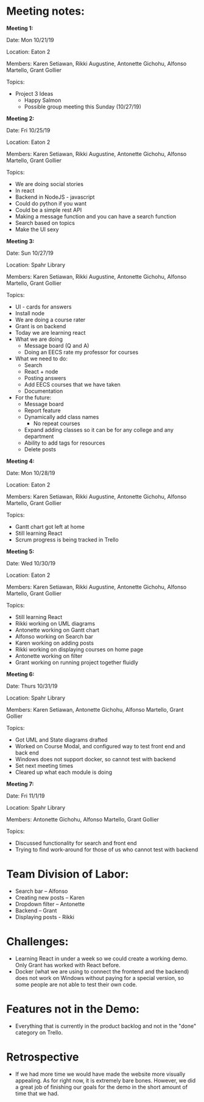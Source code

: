 # Meeting notes:

**Meeting 1:**

Date: Mon 10/21/19

Location: Eaton 2

Members: Karen Setiawan, Rikki Augustine, Antonette Gichohu, Alfonso Martello, Grant Gollier

Topics:
- Project 3 Ideas
  - Happy Salmon
  - Possible group meeting this Sunday (10/27/19)

**Meeting 2:**

Date: Fri 10/25/19

Location: Eaton 2

Members: Karen Setiawan, Rikki Augustine, Antonette Gichohu, Alfonso Martello, Grant Gollier

Topics:
- We are doing social stories
- In react
- Backend in NodeJS - javascript
- Could do python if you want
- Could be a simple rest API
- Making a message function and you can have a search function
- Search based on topics
- Make the UI sexy

**Meeting 3:**

Date: Sun 10/27/19

Location: Spahr Library

Members: Karen Setiawan, Rikki Augustine, Antonette Gichohu, Alfonso Martello, Grant Gollier

Topics:
- UI - cards for answers 
- Install node
- We are doing a course rater
- Grant is on backend 
- Today we are learning react
- What we are doing
  - Message board (Q and A)
  - Doing an EECS rate my professor for courses
- What we need to do:
  - Search
  - React + node
  - Posting answers 
  - Add EECS courses that we have taken
  - Documentation
- For the future:
  - Message board 
  - Report feature
  - Dynamically add class names
    - No repeat courses
  - Expand adding classes so it can be for any college and any department
  - Ability to add tags for resources
  - Delete posts


**Meeting 4:**

Date: Mon 10/28/19

Location: Eaton 2

Members: Karen Setiawan, Rikki Augustine, Antonette Gichohu, Alfonso Martello, Grant Gollier

Topics:
- Gantt chart got left at home
- Still learning React
- Scrum progress is being tracked in Trello


**Meeting 5:**

Date: Wed 10/30/19

Location: Eaton 2

Members: Karen Setiawan, Rikki Augustine, Antonette Gichohu, Alfonso Martello, Grant Gollier

Topics:
- Still learning React
- Rikki working on UML diagrams
- Antonette working on Gantt chart
- Alfonso working on Search bar
- Karen working on adding posts
- Rikki working on displaying courses on home page
- Antonette working on filter
- Grant working on running project together fluidly


**Meeting 6:**

Date: Thurs 10/31/19

Location: Spahr Library

Members: Karen Setiawan, Antonette Gichohu, Alfonso Martello, Grant Gollier

Topics:
- Got UML and State diagrams drafted
- Worked on Course Modal, and configured way to test front end and back end
- Windows does not support docker, so cannot test with backend 
- Set next meeting times
- Cleared up what each module is doing


**Meeting 7:**

Date: Fri 11/1/19

Location: Spahr Library

Members: Antonette Gichohu, Alfonso Martello, Grant Gollier

Topics:
- Discussed functionality for search and front end 
- Trying to find work-around for those of us who cannot test with backend


# Team Division of Labor:
  - Search bar – Alfonso
  - Creating new posts – Karen
  - Dropdown filter – Antonette
  - Backend – Grant
  - Displaying posts - Rikki
  
# Challenges:
- Learning React in under a week so we could create a working demo. Only Grant has worked with React before.
- Docker (what we are using to connect the frontend and the backend) does not work on Windows without paying for a special version, so some people are not able to test their own code.

# Features not in the Demo:
- Everything that is currently in the product backlog and not in the "done" category on Trello.

# Retrospective
- If we had more time we would have made the website more visually appealing. As for right now, it is extremely bare bones. However, we did a great job of finishing our goals for the demo in the short amount of time that we had.
